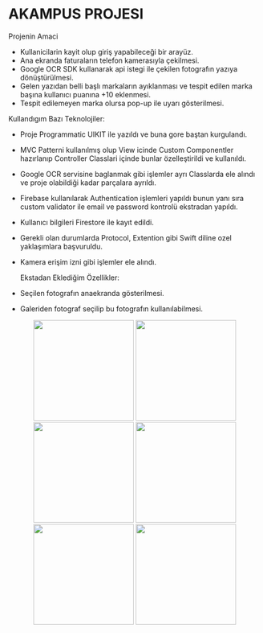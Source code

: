 # AKAMPUS PROJESI
Projenin Amaci
- Kullanicilarin kayit olup giriş yapabileceği bir arayüz.
- Ana ekranda faturaların telefon kamerasıyla çekilmesi.
- Google OCR SDK kullanarak api istegi ile çekilen fotografın yazıya dönüştürülmesi.
- Gelen yazıdan belli başlı markaların ayıklanması ve tespit edilen marka başına kullanıcı puanına +10 eklenmesi.
- Tespit edilemeyen marka olursa pop-up ile uyarı gösterilmesi.

Kullandıgım Bazı Teknolojiler:
- Proje Programmatic UIKIT ile yazıldı ve buna gore baştan kurgulandı.
- MVC Patterni kullanılmış olup View icinde Custom Componentler hazırlanıp Controller Classlari içinde bunlar özelleştirildi ve kullanıldı.
- Google OCR servisine baglanmak gibi işlemler ayrı Classlarda ele alındı ve proje olabildiği kadar parçalara ayrıldı.
- Firebase kullanılarak Authentication işlemleri yapıldı bunun yanı sıra custom validator ile email ve password kontrolü ekstradan yapıldı.
- Kullanıcı bilgileri Firestore ile kayıt edildi.
- Gerekli olan durumlarda Protocol, Extention gibi Swift diline ozel yaklaşımlara başvuruldu.
- Kamera erişim izni gibi işlemler ele alındı.

  Ekstadan Eklediğim Özellikler:
- Seçilen fotografın anaekranda gösterilmesi.
- Galeriden fotograf seçilip bu fotografın kullanılabilmesi.


<p align="center">
  <img src="https://github.com/berkkaya1/AkampusProject/assets/80069321/0ad995e5-a1e2-44f9-a164-b4f8ef2564e5" width="200" />
  <img src="https://github.com/berkkaya1/AkampusProject/assets/80069321/5b83199a-55ad-42e1-9aad-ba094f0ad242" width="200" /> 
  <img src="https://github.com/berkkaya1/AkampusProject/assets/80069321/2e245e8e-9d9c-4344-a70c-ec1210501c1f" width="200" />
  <img src="https://github.com/berkkaya1/AkampusProject/assets/80069321/4f923be2-bb67-4c6b-b83f-c7f499ac6d16" width="200" />
  <img src="https://github.com/berkkaya1/AkampusProject/assets/80069321/810726ce-cd1f-493d-b5c2-d34f8c8fa30f" width="200" />
  <img src="https://github.com/berkkaya1/AkampusProject/assets/80069321/a0f772e8-6a04-4521-8dc5-f78cc34a86ee" width="200" />
</p>
